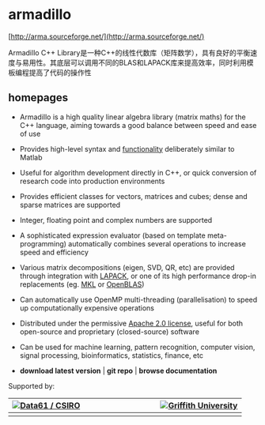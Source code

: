 # armadillo

[http://arma.sourceforge.net/](http://arma.sourceforge.net/)

Armadillo C++ Library是一种C++的线性代数库（矩阵数学），具有良好的平衡速度与易用性。其底层可以调用不同的BLAS和LAPACK库来提高效率，同时利用模板编程提高了代码的操作性

## homepages
- Armadillo is a high quality linear algebra library (matrix maths) for the C++ language, aiming towards a good balance between speed and ease of use
   
- Provides high-level syntax and [functionality](http://arma.sourceforge.net/docs.html) deliberately similar to Matlab
   
- Useful for algorithm development directly in C++, or quick conversion of research code into production environments
   
- Provides efficient classes for vectors, matrices and cubes; dense and sparse matrices are supported
   
- Integer, floating point and complex numbers are supported
   
- A sophisticated expression evaluator (based on template meta-programming) automatically combines several operations to increase speed and efficiency
   
- Various matrix decompositions (eigen, SVD, QR, etc) are provided through integration with [LAPACK](http://www.netlib.org/lapack/), or one of its high performance drop-in replacements (eg. [MKL](http://software.intel.com/en-us/intel-mkl/) or [OpenBLAS](https://github.com/xianyi/OpenBLAS/releases))
   
- Can automatically use OpenMP multi-threading (parallelisation) to speed up computationally expensive operations
   
- Distributed under the permissive [Apache 2.0 license](https://tldrlegal.com/license/apache-license-2.0-(apache-2.0)), useful for both open-source and proprietary (closed-source) software
   
- Can be used for machine learning, pattern recognition, computer vision, signal processing, bioinformatics, statistics, finance, etc
   
- **download latest version**  |  **git repo**  |  **browse documentation**
   



Supported by:

| [![Data61 / CSIRO](http://arma.sourceforge.net/img/data61_logo_3_scaled.png)](http://data61.csiro.au/) | `      ` |      | `      ` | [![Griffith University](http://arma.sourceforge.net/img/griffith_logo_3_scaled.png)](https://www.griffith.edu.au/research) |
| ------------------------------------------------------------ | -------- | ---- | -------- | ------------------------------------------------------------ |
|                                                              |          |      |          |                                                              |

